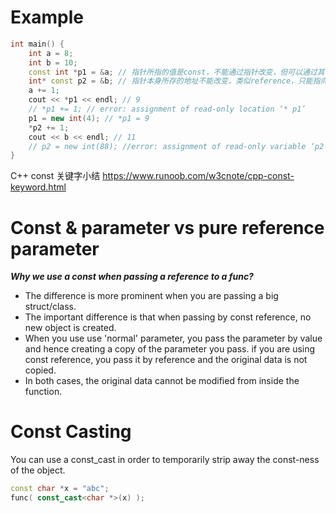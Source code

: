 # Example
```cpp
int main() {
    int a = 8;
    int b = 10;
    const int *p1 = &a; // 指针所指的值是const，不能通过指针改变，但可以通过其他途径改变
    int* const p2 = &b; // 指针本身所存的地址不能改变，类似reference，只能指向一个object
    a += 1;
    cout << *p1 << endl; // 9
    // *p1 += 1; // error: assignment of read-only location ‘* p1’
    p1 = new int(4); // *p1 = 9
    *p2 += 1; 
    cout << b << endl; // 11
    // p2 = new int(88); //error: assignment of read-only variable ‘p2’
}
```

C++ const 关键字小结
https://www.runoob.com/w3cnote/cpp-const-keyword.html

# Const & parameter vs pure reference parameter
***Why we use a const when passing a reference to a func?***   
- The difference is more prominent when you are passing a big struct/class.   
- The important difference is that when passing by const reference, no new object is created.   
- When you use use 'normal' parameter, you pass the parameter by value and hence creating a copy of the parameter you pass. if you are using const reference, you pass it by reference and the original data is not copied.   
- In both cases, the original data cannot be modified from inside the function.  


# Const Casting
You can use a const_cast in order to temporarily strip away the const-ness of the object.

```cpp
const char *x = "abc";
func( const_cast<char *>(x) );
```
